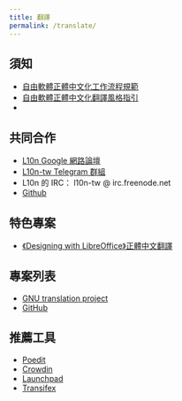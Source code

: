 ```yaml
---
title: 翻譯
permalink: /translate/
---
```


## 須知

- [自由軟體正體中文化工作流程規範](https://hackmd.io/@l10n-tw/translation_guidelines)
- [自由軟體正體中文化翻譯風格指引](https://hackmd.io/@l10n-tw/translation_style_guide)
- 

## 共同合作

- [L10n Google 網路論壇](https://groups.google.com/group/chinese-l10n)
- [L10n-tw Telegram 群組](https://telegram.me/l10n_tw)
- L10n 的 IRC： l10n-tw @ irc.freenode.net
- [Github](https://github.com/l10n-tw)

## 特色專案

- [《Designing with LibreOffice》正體中文翻譯](https://github.com/l10n-tw/designing-with-libreoffice)

## 專案列表

- [GNU translation project](http://translationproject.org)
- [GitHub](https://github.com/l10n-tw)

## 推薦工具

- [Poedit](https://poedit.net)
- [Crowdin](https://crowdin.com/)
- [Launchpad](https://launchpad.net/)
- [Transifex](https://www.transifex.com/)
